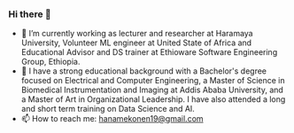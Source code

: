 ### Hi there 👋


- 🔭 I’m currently working as lecturer and researcher at Haramaya University, Volunteer ML engineer at United State of Africa and Educational Advisor and DS trainer at Ethioware Software Engineering Group, Ethiopia. 
- 🌱 I have a strong educational background with a Bachelor's degree focused on Electrical and Computer Engineering, a Master of Science in Biomedical Instrumentation and Imaging at Addis Ababa University, and a Master of Art in Organizational Leadership. I have also attended a long and short term training on Data Science and AI. 
- 📫 How to reach me: hanamekonen19@gmail.com

